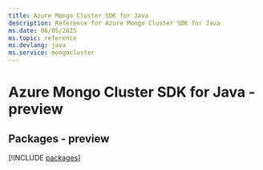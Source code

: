 ```yaml
---
title: Azure Mongo Cluster SDK for Java
description: Reference for Azure Mongo Cluster SDK for Java
ms.date: 06/05/2025
ms.topic: reference
ms.devlang: java
ms.service: mongocluster
---
```

# Azure Mongo Cluster SDK for Java - preview
## Packages - preview
[!INCLUDE [packages](mongo-cluster-index.md)]
